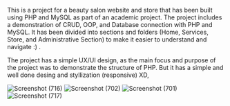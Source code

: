 This is a project for a beauty salon website and store that has been built using PHP and MySQL as part of an academic project. 
The project includes a demonstration of CRUD, OOP, and Database connection with PHP and MySQL. It has been divided into sections and folders (Home, Services, Store, and Administrative Section) to make it easier to understand and navigate :) .

The project has a simple UX/UI design, as the main focus and purpose of the project was to demonstrate the structure of PHP. But it has a simple and well done desing and styllization (responsive) XD,

![Screenshot (716)](https://github.com/Tonychagas9/Beauty-Salon-Website-and-Store-PHP-MySQL-Project-/assets/97304299/5b37f732-ff01-42cd-a39d-dcd5c2ffd3e1)
![Screenshot (702)](https://github.com/Tonychagas9/Beauty-Salon-Website-and-Store-PHP-MySQL-Project-/assets/97304299/04e122b0-313c-47ba-a5a3-f4789da374f8)
![Screenshot (701)](https://github.com/Tonychagas9/Beauty-Salon-Website-and-Store-PHP-MySQL-Project-/assets/97304299/268c90c4-96d9-4ee1-9527-edf7c30ae898)
![Screenshot (717)](https://github.com/Tonychagas9/Beauty-Salon-Website-and-Store-PHP-MySQL-Project-/assets/97304299/39e18b2d-6aef-49a9-a212-c91fc506c63e)
